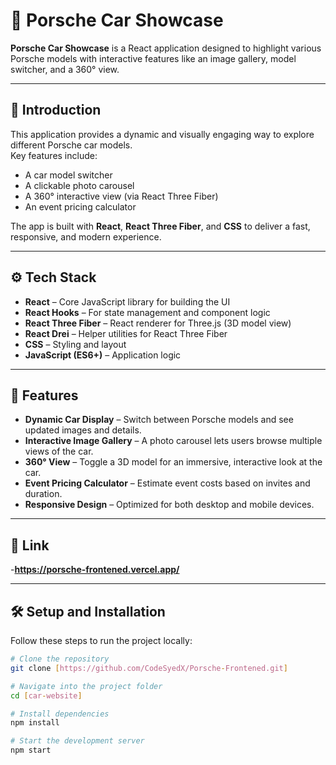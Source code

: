 # 🚗 Porsche Car Showcase

**Porsche Car Showcase** is a  React application designed to highlight various Porsche models with interactive features like an image gallery, model switcher, and a 360° view.  

---

## 🤖 Introduction

This application provides a dynamic and visually engaging way to explore different Porsche car models.  
Key features include:  
- A car model switcher  
- A clickable photo carousel  
- A 360° interactive view (via React Three Fiber)  
- An event pricing calculator  

The app is built with **React**, **React Three Fiber**, and **CSS** to deliver a fast, responsive, and modern experience.

---

## ⚙️ Tech Stack

- **React** – Core JavaScript library for building the UI  
- **React Hooks** – For state management and component logic  
- **React Three Fiber** – React renderer for Three.js (3D model view)  
- **React Drei** – Helper utilities for React Three Fiber  
- **CSS** – Styling and layout  
- **JavaScript (ES6+)** – Application logic  

---

## 🚀 Features

- **Dynamic Car Display** – Switch between Porsche models and see updated images and details.  
- **Interactive Image Gallery** – A photo carousel lets users browse multiple views of the car.  
- **360° View** – Toggle a 3D model for an immersive, interactive look at the car.  
- **Event Pricing Calculator** – Estimate event costs based on invites and duration.  
- **Responsive Design** – Optimized for both desktop and mobile devices.  

---

## 🚀 Link 
-**https://porsche-frontened.vercel.app/**

---


## 🛠️ Setup and Installation

Follow these steps to run the project locally:

```bash
# Clone the repository
git clone [https://github.com/CodeSyedX/Porsche-Frontened.git]

# Navigate into the project folder
cd [car-website]

# Install dependencies
npm install

# Start the development server
npm start
